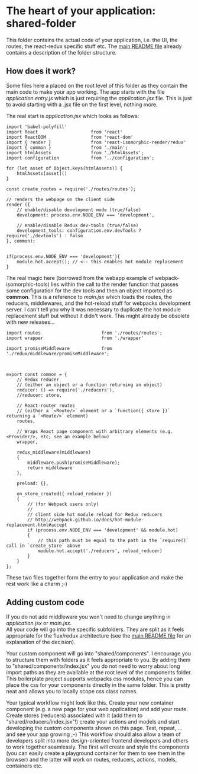 # The heart of your application: shared-folder

This folder contains the actual code of your application, i.e. the UI, the routes, the react-redux specific stuff etc.
The [main README file](../README.md) already contains a description of the folder structure.


## How does it work?

Some files here a placed on the root level of this folder as they contain the main code to make your app working.
The app starts with the file *application.entry.js* which is just requiring the *application.jsx* file.
This is just to avoid starting with a .jsx file on the first level, nothing more.

The real start is *application.jsx* which looks as follows:

```
import 'babel-polyfill'
import React          			from 'react'
import ReactDOM       			from 'react-dom'
import { render }     			from 'react-isomorphic-render/redux'
import { common }      			from './main';
import htmlAssets 				from './htmlAssets';
import configuration			from '../configuration';

for (let asset of Object.keys(htmlAssets)) {
	htmlAssets[asset]()
}

const create_routes = require('./routes/routes');

// renders the webpage on the client side
render ({
	// enable/disable development mode (true/false)
	development: process.env.NODE_ENV === 'development',

	// enable/disable Redux dev-tools (true/false)
	development_tools: configuration.env.devTools ? require('./devtools') : false
}, common);


if(process.env.NODE_ENV === 'development'){
	module.hot.accept(); // <-- this enables hot module replacement
}
```

The real magic here (borrowed from the webapp example of webpack-isomorphic-tools) lies within the call to the render function that passes some configuration for the dev tools and then an object imported as **common**. 
This is a reference to *main.jsx* which loads the routes, the reducers, middlewares, and the hot-reload stuff for webpacks development server.
I can't tell you why it was necessary to duplicate the hot module replacement stuff but without it didn't work. 
This might already be obsolete with new releases...  

```
import routes  						from './routes/routes';
import wrapper 						from './wrapper'

import promiseMiddleware			from './redux/middleware/promiseMiddleware';



export const common = {
	// Redux reducer
	// (either an object or a function returning an object)
	reducer: () => require('./reducers'),
	//reducer: store,

	// React-router routes
	// (either a `<Route/>` element or a `function({ store })` returning a `<Route/>` element)
	routes,

	// Wraps React page component with arbitrary elements (e.g. <Provider/>, etc; see an example below)
	wrapper,

	redux_middleware(middleware)
	{
		middleware.push(promiseMiddleware);
		return middleware
	},

	preload: {},

	on_store_created({ reload_reducer })
	{
		// (for Webpack users only)
		//
		// client side hot module reload for Redux reducers
		// http://webpack.github.io/docs/hot-module-replacement.html#accept
		if (process.env.NODE_ENV === 'development' && module.hot)
		{
			// this path must be equal to the path in the `require()` call in `create_store` above
			module.hot.accept('./reducers', reload_reducer)
		}
	}
};
```

These two files together form the entry to your application and make the rest work like a charm ;-)

## Adding custom code

If you do not add middleware you won't need to change anything in *application.jsx* or *main.jsx*.   
All your code will go into the specific subfolders.
They are split as it feels appropriate for the flux/redux architecture (see the [main README file](../README.md) for an explanation of the decision).   

Your custom component will go into "shared/components". 
I encourage you to structure them with folders as it feels appropriate to you.
By adding them to "shared/components/index.jsx" you do not need to worry about long import paths as they are available at the root level of the components folder.
This boilerplate project supports webpacks css modules, hence you can place the css for your components directly in the same folder.
This is pretty neat and allows you to locally scope css class names.

Your typical workflow might look like this.
Create your new container component (e.g. a new page for your web application) and add your route.
Create stores (reducers) associated with it (add them to "shared/reducers/index.jsx"!) create your actions and models and start developing the custom components shown on this page.
Test, repeat, ... and see your app growing ;-)
This workflow should also allow a team of developers split into more design-oriented frontend developers and others to work together seamlessly.
The first will create and style the components (you can easily create a playground container for them to see them in the browser) and the latter will work on routes, reducers, actions, models, containers etc.

